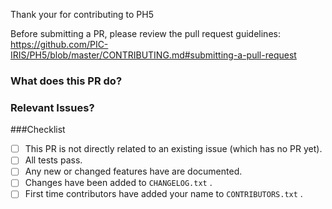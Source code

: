 Thank your for contributing to PH5

Before submitting a PR, please review the pull request guidelines:
https://github.com/PIC-IRIS/PH5/blob/master/CONTRIBUTING.md#submitting-a-pull-request

### What does this PR do?

### Relevant Issues?

###Checklist
- [ ] This PR is not directly related to an existing issue (which has no PR yet).
- [ ] All tests pass.
- [ ] Any new or changed features have are documented.
- [ ] Changes have been added to `CHANGELOG.txt` .
- [ ] First time contributors have added your name to `CONTRIBUTORS.txt` .

